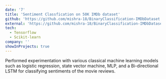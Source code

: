 ```yaml
---
date: '7'
title: 'Sentiment Classfication on 50K IMDb dataset'
github: 'https://github.com/mishra-18/BinaryClassification-IMDbDataset'
external: 'https://github.com/mishra-18/BinaryClassification-IMDbDataset'
tech:
  - Tensorflow
  - Scikit-learn
company: ''
showInProjects: true
---
```


Performed experimentation with various classical machine learning models such as logistic regression, state vector
machine, MLP, and a Bi-directional LSTM for classifying sentiments of the movie reviews.